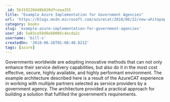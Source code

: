 ```yaml
---
_id: 5b3192204d8b020dfceaa355
title: "Example Azure Implementation for Government Agencies"
url: 'https://blogs.msdn.microsoft.com/azurecat/2018/06/22/new-whitepaper-example-azure-implementation-for-government-agencies/'
category: books
slug: 'example-azure-implementation-for-government-agencies'
user_id: 5a83ce59d6eb0005c4ecda2c
username: 'bill-s'
createdOn: '2018-06-26T01:08:48.821Z'
tags: [azure]
---
```


Governments worldwide are adopting innovative methods that can not only enhance their service delivery capabilities, but also do it in the most cost effective, secure, highly available, and highly performant environment. The example architecture described here is a result of the AzureCAT experience in working with multiple partners selected as service providers by a government agency. The architecture provided a practical approach for building a solution that fulfilled the government’s requirements.
